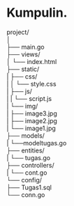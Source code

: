# Kumpulin.
project/<br>
│<br>
├── main.go<br>
├── views/<br>
│   └── index.html<br>
├── static/<br>
|    ├── css/<br>
|    │   └── style.css<br>
|    ├── js/<br>
|    |   └── script.js<br>
|    └── img/<br>
|        ├── image3.jpg<br>
|        ├── image2.jpg<br>
|        └── image1.jpg<br>
├── models/<br>
|   └──modeltugas.go<br>
├── entities/<br>
|   └── tugas.go<br>
├── controllers/<br>
|   └── cont.go<br>
└── config/<br>
    ├── Tugas1.sql<br>
    └── conn.go<br>
